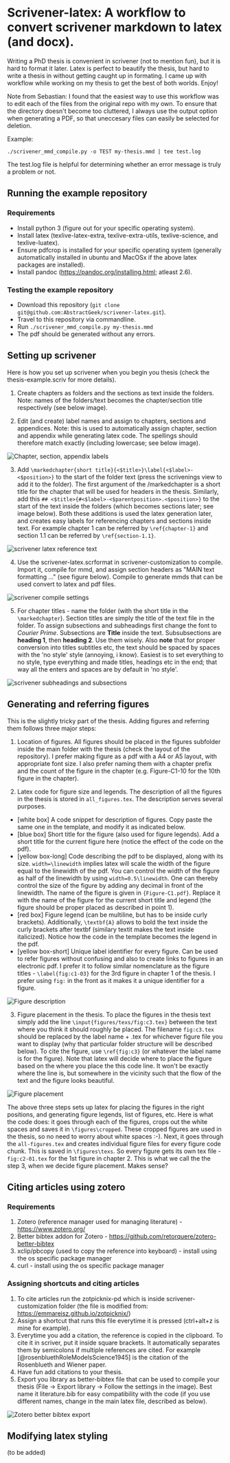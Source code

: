 # Scrivener-latex: A workflow to convert scrivener markdown to latex (and docx).

Writing a PhD thesis is convenient in scrivener (not to mention fun), but it is hard to format it later. Latex is perfect to beautify the thesis, but hard to write a thesis in without getting caught up in formating. I came up with workflow while working on my thesis to get the best of both worlds. Enjoy!

Note from Sebastian: I found that the easiest way to use this workflow was to edit each of the files from the original repo with my own. To ensure that the directory doesn't become too cluttered, I always use the output option when generating a PDF, so that uneccesary files can easily be selected for deletion.

Example:
```
./scrivener_mmd_compile.py -o TEST my-thesis.mmd | tee test.log
```

The test.log file is helpful for determining whether an error message is truly a problem or not.


## Running the example repository
### Requirements
- Install python 3 (figure out for your specific operating system).
- Install latex (texlive-latex-extra, texlive-extra-utils, texlive-science, and texlive-luatex).
- Ensure pdfcrop is installed for your specific operating system (generally automatically installed in ubuntu and MacOSx if the above latex packages are installed).
- Install pandoc (https://pandoc.org/installing.html; atleast 2.6).

### Testing the example repository
- Download this repository (`git clone git@github.com:AbstractGeek/scrivener-latex.git`).
- Travel to this repository via commandline.
- Run `./scrivener_mmd_compile.py my-thesis.mmd`
- The pdf should be generated without any errors.

## Setting up scrivener
Here is how you set up scrivener when you begin you thesis (check the thesis-example.scriv for more details).

1. Create chapters as folders and the sections as text inside the folders. Note: names of the folders/text becomes the chapter/section title respectively (see below image).

2. Edit (and create) label names and assign to chapters, sections and appendices. Note: this is used to automatically assign chapter, section and appendix while generating latex code. The spellings should therefore match exactly (including lowercase; see below image).

![](https://raw.githubusercontent.com/AbstractGeek/scrivener-latex/master/scrivener-customization/scrivener-chapter-text-labels.png "Chapter, section, appendix labels")


3. Add `\markedchapter{short title}{<$title>}\label{<$label>-<$position>}` to the start of the folder text (press the scrivenings view to add it to the folder). The first argument of the /markedchapter is a short title for the chapter that will be used for headers in the thesis. Similarly, add this `## <$title>{#<$label>-<$parentposition>.<$position>}` to the start of the text inside the folders (which becomes sections later; see image below). Both these additions is used the latex generation later, and creates easy labels for referencing chapters and sections inside text. For example chapter 1 can be referred by `\ref{chapter-1}` and section 1.1 can be referred by `\ref{section-1.1}`.

![](https://raw.githubusercontent.com/AbstractGeek/scrivener-latex/master/scrivener-customization/scrivener-latex-text-1.png "scrivener latex reference text")

4. Use the scrivener-latex.scrformat in scrivener-customization to compile. Import it, compile for mmd, and assign section headers as "MAIN text formatting ..." (see figure below). Compile to generate mmds that can be used convert to latex and pdf files.

![](https://raw.githubusercontent.com/AbstractGeek/scrivener-latex/master/scrivener-customization/scrivener-compile-settings.png "scrivener compile settings")

5. For chapter titles - name the folder (with the short title in the `\markedchapter`). Section titles are simply the title of the text file in the folder. To assign subsections and subheadings first change the font to *Courier Prime*. Subsections are **Title** inside the text. Subsubsections are **heading 1**, then **heading 2**. Use them wisely. Also **note** that for proper conversion into titles subtitles etc, the text should be spaced by spaces with the 'no style' style (annoying, i know). Easiest is to set everything to no style, type everything and made titles, headings etc in the end; that way all the enters and spaces are by default in 'no style'.

![](https://raw.githubusercontent.com/AbstractGeek/scrivener-latex/master/scrivener-customization/scrivener-latex-text-2.png "scrivener subheadings and subsections")

## Generating and referring figures
This is the slightly tricky part of the thesis. Adding figures and referring them follows three major steps:

1. Location of figures. All figures should be placed in the figures subfolder inside the main folder with the thesis (check the layout of the repository). I prefer making figure as a pdf with a A4 or A5 layout, with appropriate font size. I also prefer naming them with a chapter prefix and the count of the figure in the chapter (e.g. Figure-C1-10 for the 10th figure in the chapter).

2. Latex code for figure size and legends. The description of all the figures in the thesis is stored in `all_figures.tex`. The description serves several purposes.
  - [white box] A code snippet for description of figures. Copy paste the same one in the template, and modify it as indicated below.
  - [blue box] Short title for the figure (also used for figure legends). Add a short title for the current figure here (notice the effect of the code on the pdf).
  - [yellow box-long] Code describing the pdf to be displayed, along with its size. `width=\linewidth` implies latex will scale the width of the figure equal to the linewidth of the pdf. You can control the width of the figure as half of the linewidth by using `width=0.5\linewidth`. One can thereby control the size of the figure by adding any decimal in front of the linewidth. The name of the figure is given in `{Figure-C1.pdf}`. Replace it with the name of the figure for the current short title and legend (the figure should be proper placed as described in point 1).
  - [red box] Figure legend (can be multiline, but has to be inside curly brackets). Additionally, `\textbf{A}` allows to bold the text inside the curly brackets after textbf (similary textit makes the text inside italicized). Notice how the code in the template becomes the legend in the pdf.
  - [yellow box-short] Unique label identifier for every figure. Can be used to refer figures without confusing and also to create links to figures in an electronic pdf. I prefer it to follow similar nomenclature as the figure titles - `\label{fig:c1-03}` for the 3rd figure in chapter 1 of the thesis. I prefer using `fig:` in the front as it makes it a unique identifier for a figure.

  ![](https://raw.githubusercontent.com/AbstractGeek/scrivener-latex/master/scrivener-customization/scrivener-figure-latex-1.png "Figure description")

3. Figure placement in the thesis. To place the figures in the thesis text simply add the line `\input{figures/texs/fig:c3.tex}` between the text where you think it should roughly be placed. The filename `fig:c3.tex` should be replaced by the label name + .tex for whichever figure file you want to display (why that particular folder structure will be described below). To cite the figure, use `\ref{fig:c3}` (or whatever the label name is for the figure). Note that latex will decide where to place the figure based on the where you place the this code line. It won't be exactly where the line is, but somewhere in the vicinity such that the flow of the text and the figure looks beautiful.

![](https://raw.githubusercontent.com/AbstractGeek/scrivener-latex/master/scrivener-customization/scrivener-figure-latex-2.png "Figure placement")

The above three steps sets up latex for placing the figures in the right positions, and generating figure legends, list of figures, etc. Here is what the code does: it goes through each of the figures, crops out the white spaces and saves it in `\figures\cropped`. These cropped figures are used in the thesis, so no need to worry about white spaces :-). Next, it goes through the `all-figures.tex` and creates individual figure files for every figure code chunk. This is saved in `\figures\texs`. So every figure gets its own tex file - `fig:c2-01.tex` for the 1st figure in chapter 2. This is what we call the the step 3, when we decide figure placement. Makes sense?


## Citing articles using zotero
### Requirements
1. Zotero (reference manager used for managing literature) - https://www.zotero.org/
2. Better bibtex addon for Zotero - https://github.com/retorquere/zotero-better-bibtex
3. xclip/pbcopy (used to copy the reference into keyboard) - install using the os specific package manager
4. curl - install using the os specific package manager

### Assigning shortcuts and citing articles
1. To cite articles run the zotpicknix-pd which is inside scrivener-customization folder (the file is modified from: https://emmareisz.github.io/zotpicknix/)
2. Assign a shortcut that runs this file everytime it is pressed (ctrl+alt+z is mine for example).
3. Everytime you add a citation, the reference is copied in the clipboard. To cite it in scriver, put it inside square brackets. It automatically separates them by semicolons if multiple references are cited. For example  [@rosenbluethRoleModelsScience1945] is the citation of the Rosenblueth and Wiener paper.
4. Have fun add citations to your thesis.
5. Export you library as better-bibtex file that can be used to compile your thesis (File -> Export library -> Follow the settings in the image). Best name it literature.bib for easy compatibility with the code (if you use different names, change in the main latex file, described as below).

![](https://raw.githubusercontent.com/AbstractGeek/scrivener-latex/master/scrivener-customization/zotero-bibtex-export.png "Zotero better bibtex export")


## Modifying latex styling
(to be added)
